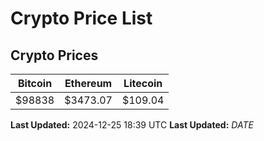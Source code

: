 # Crypto Price List

## Crypto Prices
| Bitcoin | Ethereum | Litecoin |
| ------- | -------- | -------- |
| $98838 | $3473.07 | $109.04 |
**Last Updated:** 2024-12-25 18:39 UTC
**Last Updated:** $DATE$

